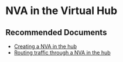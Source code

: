 <properties
  pagetitle="NVA in the Virtual Hub"
  service=""
  resource=""
  ms.author="wellee"
  selfhelptype="Generic"
  supporttopicids="32743826"
  productpesids="16572"
  cloudenvironments="public, fairfax, mooncake, blackforest, ussec, usnat"
  articleid="403b50c5-1f03-48fb-8925-c75320ce19dc"
  ownershipid="CloudNet_VirtualWAN" />
# NVA in the Virtual Hub

## **Recommended Documents**

* [Creating a NVA in the hub](https://docs.microsoft.com/azure/virtual-wan/how-to-nva-hub)
* [Routing traffic through a NVA in the hub](https://docs.microsoft.com/azure/virtual-wan/scenario-route-through-nvas-custom)
